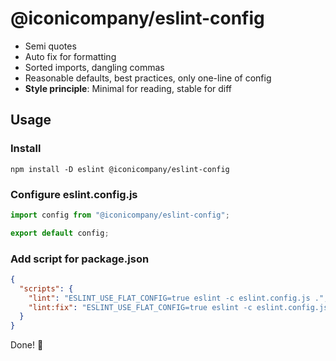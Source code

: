 # @iconicompany/eslint-config

- Semi quotes
- Auto fix for formatting
- Sorted imports, dangling commas
- Reasonable defaults, best practices, only one-line of config
- **Style principle**: Minimal for reading, stable for diff

## Usage

### Install

```npm install -D eslint @iconicompany/eslint-config```

### Configure eslint.config.js

```javascript
import config from "@iconicompany/eslint-config";

export default config;
```

### Add script for package.json
```json
{
  "scripts": {
    "lint": "ESLINT_USE_FLAT_CONFIG=true eslint -c eslint.config.js .",
    "lint:fix": "ESLINT_USE_FLAT_CONFIG=true eslint -c eslint.config.js --fix ."
  }
}
```

Done! 🎉